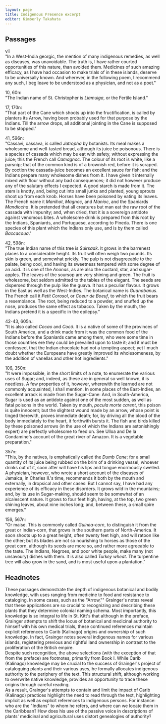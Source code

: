 ```yaml
---
layout: page
title: Indigenous Presence excerpt
editor: Kimberly Takahata
---
```


## Passages  
<!--how much of the passage should we include in the excerpt when we're dealing with footnotes?-->

vii  
"In a West-India georgic, the mention of many indigenous remedies, as well as diseases, was unavoidable. The truth is, I have rather courted opportunities of this nature, than avoided them. Medicines of such amazing efficacy, as I have had occasion to make trials of in these islands, deserve to be universally known. And wherever, in the following poem, I recommend any such, I beg leave to be understood as a physician, and not as a poet."  

10, 60n:  
"The Indian name of St. Christopher is *Liamuiga*, or the Fertile Island."

17, 170n:  
"That part of the Cane which shoots up into the fructification, is called by planters its Arrow, having been probably used for that purpose by the Indians. Till the arrow drops, all additional jointing in the Cane is supposed to be stopped."

41, 596n:  
"Cassavi, cassava, is called *Jatropha* by botanists. Its meal makes a wholesome and well-tasted bread, although its juice be poisonous. There is a species of cassada which may be eat with safety, without expressing the juice; this the French call *Camagnoc*. The colour of its root is white, like a parsnip; that of the common kind is of a brownish red, before it is scraped. By coction the cassada-juice becomes an excellent sauce for fish; and the Indians prepare many wholesome dishes from it. I have given it internally mixed with flour without any bad consequences; it did not however produce any of the salutary effects I expected. A good starch is made from it. The stem is knotty, and, being cut into small junks and planted, young sprouts shoot up from each knob. Horses have been poisoned by eating its leaves. The French name it *Manihot*, *Magnoc*, and *Manioc*, and the Spaniards *Mandiocha*. It is pretended that all creatures but man eat the raw root of the cassada with impunity; and, when dried, that it is a sovereign antidote against venomous bites. A wholesome drink is prepared from this root by the Indians, Spaniards, and Portuguese, according to Pineda. There is one species of this plant which the Indians only use, and is by them called *Baccacoua*."

42, 598n:  
"The true Indian name of this tree is *Suirsaak*. It grows in the barrenest places to a considerable height. Its fruit will often weigh two pounds. Its skin is green, and somewhat prickly. The pulp is not disagreeable to the palate, being cool, and having its sweetness tempered with some degree of an acid. It is one of the *Anonas*, as are also the custard, star, and sugar-apples. The leaves of the soursop are very shining and green. The fruit is wholesome, but seldom admitted to the tables of the elegant. The seeds are dispersed through the pulp like the guava. It has a peculiar flavour. It grows in the East as well as the West-Indies. The botanical name is *Guanabanus*. The French call it *Petit Corosol*, or *Coeur de Boeuf*, to which the fruit bears a resemblance. The root, being reduced to a powder, and snuffed up the nose, produces the same effect as tobacco. Taken by the mouth, the Indians pretend it is a specific in the epilepsy."

42-43, 605n.:  
"It is also called *Cocao* and *Cocô*. It is a native of some of the provinces of South America, and a drink made from it was the common food of the Indians before the Spaniards came among them, who were some time in those countries ere they could be prevailed upon to taste it; and it must be confessed, that the Indian chocolate had not a tempting aspect; yet I much doubt whether the Europeans have greatly improved its wholesomeness, by the addition of vanellas and other hot ingredients."

106, 350n:  
"It were impossible, in the short limits of a note, to enumerate the various uses of Sugar; and, indeed, as these are in general so well known, it is needless. A few properties of it, however, wherewith the learned are not commonly acquainted, I shall mention. In some places of the East-Indies, an excellent arrack is made from the Sugar-Cane: And, in South-America, Sugar is used as an antidote against one of the most sudden, as well as fatal poisons in the world. Taken by mouth, *pocula morte carent*, this poison is quite innocent; but the slightest wound made by an arrow, whose point is tinged therewith, proves immediate death; for, by driving all the blood of the body immediately to the heart, it forthwith bursts it. The fish and birds killed by these poisoned arrows \(in the use of which the Indians are astonishingly expert\) are perfectly wholesome to feed on. See Ulloa and De la Condamine's account of the great river of Amazon. It is a vegetable preparation."

357n:  
"This, by the natives, is emphatically called the *Dumb Cane*; for a small quantity of its juice being rubbed on the brim of a drinking vessel, whoever drinks out of it, soon after will have his lips and tongue enormously swelled. A physician, however, who wrote a short account of the diseases of Jamaica, in Charles II.'s time, recommends it both by the mouth and externally, in dropsical and other cases: But I cannot say, I have had any experience of its efficacy in these disorders. It grows wild in the mountains; and, by its use in Sugar-making, should seem to be somewhat of an alcalescent nature. It grows to four feet high, having, at the top, two green shining leaves, about nine inches long; and, between these, a small spire emerges."

156, 567n:  
"Or maise. This is commonly called *Guinea-corn*, to distinguish it from the great or Indian-corn, that grows in the southern parts of North-America. It soon shoots up to a great height, often twenty feet high, and will ratoon like the other; but its blades are not so nourishing to horses as those of the great corn, although its seeds are more so, and rather more agreeable to the taste. The Indians, Negroes, and poor white people, make many (not unsavoury) dishes with them. It is also called *Turkey wheat*. The turpentine tree will also grow in the sand, and is most useful upon a plantation."

## Headnotes  
These passages demonstrate the depth of indigenous botanical and bodily knowledge, with uses ranging from medicine to food and resistance to cataloging. In some cases, such as the "Arrow,"" Grainger's notes reveal that these applications are so crucial to recognizing and describing these plants that they determine colonial naming schema. Most importantly, this knowledge is so integral to life in St. Kitt's that although in the preface, Grainger attempts to shift the locus of botanical and medicinal authority to himself with his own medical trials, these continued references maintain explicit references to Carib (Kalinago) origins and ownership of such knowledge. In fact, Grainger notes several indigenous names for various islands, registering previous and rightful land ownership in contrast to the proliferation of the British empire.  
Despite such recognition, the above selections (with the exception of that from the preface) are footnotes, primarily from Book I. While Carib (Kalinago) knowledge may be crucial to the success of Grainger's project of cataloguing plants and their various uses, he formally allocates indigenous authority to the periphery of the text. This structural shift, although working to overwrite native knowledge, provides an opportunity to trace these origins through careful reading.  
As a result, Grainger's attempts to contain and limit the impact of Carib (Kalinago) practices highlight the need to read through the text, highlighting implicit as well as explicit references to indigenous persons. For instance: who are the "Indians" to whom he refers, and where can we locate them in the Caribbean? How does his use of the passive voice in descriptions of plants' medicinal and agricultural uses distort genealogies of authority? 



